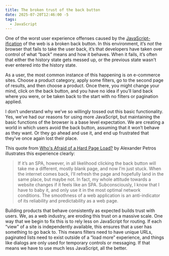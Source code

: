 ```yaml
---
title: The broken trust of the back button
date: 2025-07-20T12:46:00 -5
tags:
  - JavaScript
---
```

One of the worst user experience offenses caused by the [JavaScript-ification](https://infrequently.org/series/reckoning/) of the web is a broken back button. In this environment, it’s _not_ the browser that fails to take the user back, it’s that developers have taken over control of what “back” means and how it behaves. When it fails, it’s often that either the history state gets messed up, or the previous state wasn't ever entered into the history state.

As a user, the most common instance of this happening is on e-commerce sites. Choose a product category, apply some filters, go to the second page of results, and then choose a product. Once there, you might change your mind, click on the back button, and you have no idea if you’ll land back where you were, or be taken back to the start with no filters or pagination applied.

I don’t understand why we’ve so willingly tossed out this basic functionality. Yes, we’ve had our reasons for using more JavaScript, but maintaining the basic functions of the browser is a base level expectation. We are creating a world in which users avoid the back button, assuming that it won’t behave as they want. Or they go ahead and use it, and end up frustrated that they’ve once again lost their place.

This quote from [Who's Afraid of a Hard Page Load?](https://unplannedobsolescence.com/blog/hard-page-load/) by Alexander Petros illustrates this experience clearly:

>If it’s an SPA, however, in all likelihood clicking the back button will take me a different, mostly blank page, and now I’m just stuck. When the internet comes back, I’ll refresh the page and hopefully land in the same place, but maybe not. In fact, my whole attitude towards a website changes if it feels like an SPA. Subconsciously, I know that I have to baby it, and only use it in the most optimal network conditions. The smoothness of a web application is an anti-indicator of its reliability and predictability as a web page.

Building products that behave consistently as expected builds trust with users. We, as a web industry, are eroding this trust on a massive scale. One way that we begin to fix this is to rely less on JavaScript for routing. If each “view” of a site is independently available, this ensures that a user has something to go back to. This means filters need to have unique URLs, paginated lists need to exist outside of a “load more” experience, and things like dialogs are only used for temporary controls or messaging. If that means we have to use much less JavaScript, all the better.